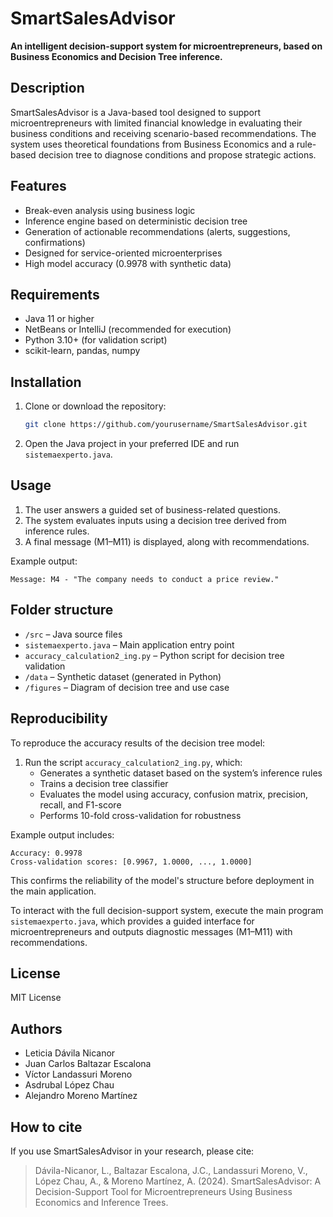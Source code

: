 # SmartSalesAdvisor

**An intelligent decision-support system for microentrepreneurs, based on Business Economics and Decision Tree inference.**

## Description

SmartSalesAdvisor is a Java-based tool designed to support microentrepreneurs with limited financial knowledge in evaluating their business conditions and receiving scenario-based recommendations. The system uses theoretical foundations from Business Economics and a rule-based decision tree to diagnose conditions and propose strategic actions.

## Features

- Break-even analysis using business logic
- Inference engine based on deterministic decision tree
- Generation of actionable recommendations (alerts, suggestions, confirmations)
- Designed for service-oriented microenterprises
- High model accuracy (0.9978 with synthetic data)

## Requirements

- Java 11 or higher
- NetBeans or IntelliJ (recommended for execution)
- Python 3.10+ (for validation script)
- scikit-learn, pandas, numpy

## Installation

1. Clone or download the repository:
   ```bash
   git clone https://github.com/yourusername/SmartSalesAdvisor.git
   ```
2. Open the Java project in your preferred IDE and run `sistemaexperto.java`.

## Usage

1. The user answers a guided set of business-related questions.
2. The system evaluates inputs using a decision tree derived from inference rules.
3. A final message (M1–M11) is displayed, along with recommendations.

Example output:
```
Message: M4 - "The company needs to conduct a price review."
```

## Folder structure

- `/src` – Java source files  
- `sistemaexperto.java` – Main application entry point  
- `accuracy_calculation2_ing.py` – Python script for decision tree validation  
- `/data` – Synthetic dataset (generated in Python)  
- `/figures` – Diagram of decision tree and use case

## Reproducibility

To reproduce the accuracy results of the decision tree model:

1. Run the script `accuracy_calculation2_ing.py`, which:
   - Generates a synthetic dataset based on the system’s inference rules
   - Trains a decision tree classifier
   - Evaluates the model using accuracy, confusion matrix, precision, recall, and F1-score
   - Performs 10-fold cross-validation for robustness

Example output includes:
```
Accuracy: 0.9978  
Cross-validation scores: [0.9967, 1.0000, ..., 1.0000]  
```

This confirms the reliability of the model's structure before deployment in the main application.

To interact with the full decision-support system, execute the main program `sistemaexperto.java`, which provides a guided interface for microentrepreneurs and outputs diagnostic messages (M1–M11) with recommendations.

## License

MIT License

## Authors

- Leticia Dávila Nicanor  
- Juan Carlos Baltazar Escalona  
- Víctor Landassuri Moreno  
- Asdrubal López Chau
- Alejandro Moreno Martínez

## How to cite

If you use SmartSalesAdvisor in your research, please cite:

> Dávila-Nicanor, L., Baltazar Escalona, J.C., Landassuri Moreno, V., López Chau, A., & Moreno Martínez, A. (2024). SmartSalesAdvisor: A Decision-Support Tool for Microentrepreneurs Using Business Economics and Inference Trees.
